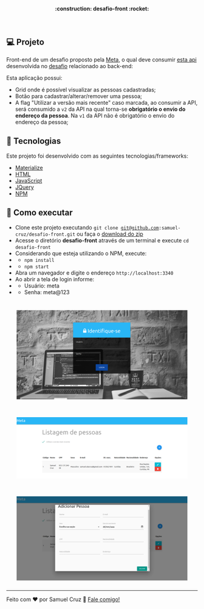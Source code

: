 <h4 align="center"> 
	:construction: desafio-front :rocket:
</h4>
<br>

## :computer: Projeto

Front-end de um desafio proposto pela [Meta](https://www.meta.com.br/), o qual deve consumir [esta api](https://desafio-meta-back.herokuapp.com/swagger-ui.html#/) desenvolvida no [desafio](https://github.com/samuel-cruz/desafio/) relacionado ao back-end:

Esta aplicação possui:
- Grid onde é possível visualizar as pessoas cadastradas;
- Botão para cadastrar/alterar/remover uma pessoa;
- A flag "Utilizar a versão mais recente" caso marcada, ao consumir a API, será consumido a <code>v2</code> da API na qual torna-se **obrigatório o envio do endereço da pessoa**. Na <code>v1</code> da API não é obrigatório o envio do endereço da pessoa;

## :rocket: Tecnologias

Este projeto foi desenvolvido com as seguintes tecnologias/frameworks:

- [Materialize](https://materializecss.com/) 
- [HTML](https://developer.mozilla.org/pt-BR/docs/Web/HTML)
- [JavaScript](https://developer.mozilla.org/pt-BR/docs/Aprender/JavaScript)
- [JQuery](https://jquery.com/)
- [NPM](https://www.npmjs.com/)

## :thinking: Como executar
- Clone este projeto executando <code>git clone git@github.com:samuel-cruz/desafio-front.git</code> ou faça o [download do zip](https://github.com/samuel-cruz/desafio-front/archive/master.zip)
- Acesse o diretório **desafio-front** através de um terminal e execute <code>cd desafio-front</code>
- Considerando que esteja utilizando o NPM, execute:
- - <code>npm install</code>
- - <code>npm start</code>
- Abra um navegador e digite o endereço <code>http://localhost:3340</code>
- Ao abrir a tela de login informe:
- - Usuário: meta
- - Senha: meta@123

<h1 align="center">
    <img alt="Login" title="Login" src=".github/login.png" width="450px" />
</h1>

<h1 align="center">
    <img alt="Home" title="Home" src=".github/home.png" width="450px" />
</h1>

<h1 align="center">
    <img alt="Modal" title="Modal" src=".github/modal.png" width="450px" />
</h1>

---

Feito com ♥ por Samuel Cruz :wave: [Fale comigo!](https://samuel-cruz.github.io/)
